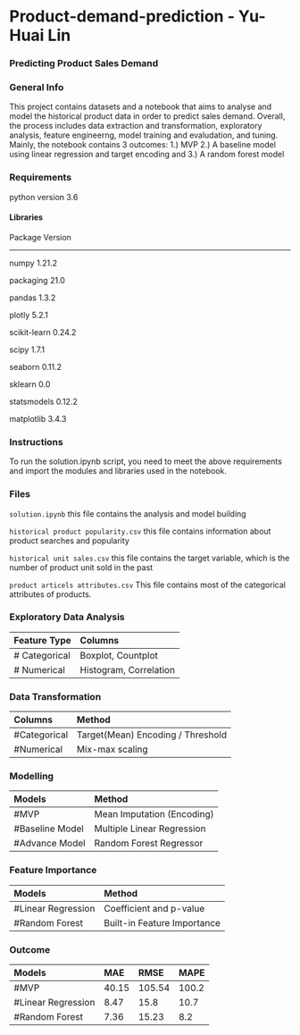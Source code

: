 # Product-demand-prediction - Yu-Huai Lin
### Predicting Product Sales Demand

### General Info
This project contains datasets and a notebook that aims to analyse and model the historical product data in order to predict sales demand. Overall, the process includes data extraction and transformation, exploratory analysis, feature engineerng, model training and evaludation, and tuning.
Mainly, the notebook contains 3 outcomes: 1.) MVP 2.) A baseline model using linear regression and target encoding and 3.) A random forest model 

### Requirements

python version 3.6

#### Libraries
Package             Version
------------------- ---------
numpy               1.21.2

packaging           21.0

pandas              1.3.2

plotly              5.2.1

scikit-learn        0.24.2

scipy               1.7.1

seaborn             0.11.2

sklearn             0.0

statsmodels         0.12.2

matplotlib          3.4.3

### Instructions
To run the solution.ipynb script, you need to meet the above requirements and import the modules and libraries used in the notebook. 

### Files
`solution.ipynb`
this file contains the analysis and model building

`historical product popularity.csv`
this file contains information about product searches and popularity 

`historical unit sales.csv`
this file contains the target variable, which is the number of product unit sold in the past

`product articels attributes.csv`
This file contains most of the categorical attributes of products. 

### Exploratory Data Analysis

| Feature Type | Columns|
|:----|:-----------|
| # Categorical | Boxplot, Countplot|
| # Numerical| Histogram, Correlation|

### Data Transformation

| Columns| Method|
|:----|:-----------|
| #Categorical | Target(Mean) Encoding / Threshold|
| #Numerical| Mix-max scaling |

### Modelling

| Models | Method|
|:----|:-----------|
| #MVP | Mean Imputation (Encoding)|
| #Baseline Model| Multiple Linear Regression |
| #Advance Model| Random Forest Regressor |

### Feature Importance

| Models | Method|
|:----|:-----------|
| #Linear Regression| Coefficient and p-value |
| #Random Forest| Built-in Feature Importance |

### Outcome

| Models |MAE|RMSE|MAPE|
|:----|:---|:---|:---|
| #MVP |40.15 |105.54|100.2|
| #Linear Regression|8.47 |15.8|10.7|
| #Random Forest|7.36 | 15.23|8.2 |


